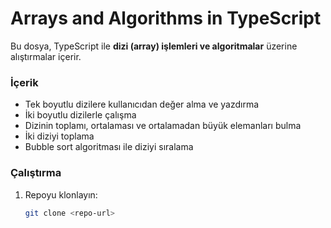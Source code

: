 # Arrays and Algorithms in TypeScript

Bu dosya, TypeScript ile **dizi (array) işlemleri ve algoritmalar** üzerine alıştırmalar içerir.  

### İçerik
- Tek boyutlu dizilere kullanıcıdan değer alma ve yazdırma  
- İki boyutlu dizilerle çalışma  
- Dizinin toplamı, ortalaması ve ortalamadan büyük elemanları bulma  
- İki diziyi toplama  
- Bubble sort algoritması ile diziyi sıralama  

### Çalıştırma
1. Repoyu klonlayın:
   ```bash
   git clone <repo-url>

